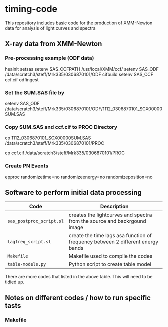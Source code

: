 # timing-code

This repository includes basic code for the production of XMM-Newton data for analysis of light curves and spectra

## X-ray data from XMM-Newton

### Pre-processing example (ODF data)

heainit
setsas
setenv SAS_CCFPATH /usr/local/XMM/ccf/
setenv SAS_ODF /data/scratch3/steff/Mrk335/0306870101/ODF
cifbuild
setenv SAS_CCF ccf.cif
odfingest

### Set the SUM.SAS file by
setenv SAS_ODF /data/scratch3/steff/Mrk335/0306870101/ODF/1112_0306870101_SCX00000SUM.SAS

### Copy SUM.SAS and ccf.cif to PROC Directory

cp 1112_0306870101_SCX00000SUM.SAS /data/scratch3/steff/Mrk335/0306870101/PROC

cp ccf.cif /data/scratch3/steff/Mrk335/0306870101/PROC

### Create PN Events

epproc randomizetime=no randomizeenergy=no randomizeposition=no

## Software to perform initial data processing

| Code                       | Description                                                              |
|----------------------------|--------------------------------------------------------------------------|
| `sas_postproc_script.sl`   | creates the lightcurves and spectra from the source and backrgound image 
| `lagfreq_script.sl`        | create the time lags asa function of frequency between 2 different energy bands     |
| `Makefile`         | Makefile used to compile the codes            |
| `table-models.py`  | Python script to create table model           |

There are more codes that listed in the above table. This will need to be tidied up.

## Notes on different codes / how to run specific tasts

### Makefile
